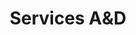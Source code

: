 ---
title: Services A&D
heroEnabled: true
heroImage: /images/architects-and-developers/services/architecture-and-developer/hero.jpg
heroTitle: Estomba 1046
heroCredit: BAS + LABA
introEnabled: true
introTitle: Architecture & Developers Services
introText: At Sharp Studio Visuals, we offer tailor-made solutions for architecture studios and professionals in the Real Estate industry. We have a highly trained team in all aspects of design, documentation and project management.
conceptDesignEnabled: true
conceptDesignSlider:
  - type: text
    title: Concept Design
    description: An idea brought to life with impressive realism to communicate to your clients with art + concept design in each image.
  - image: /images/architects-and-developers/services/architecture-and-developer/concept-design-1.jpg
    title: Patagonia CoD
    credit: VABA
    type: one-column
    theme: dark
    color: 'bg-light-green'
  - image: /images/architects-and-developers/services/architecture-and-developer/concept-design-2.jpg
    title: Patagonia CoD
    credit: VABA
    type: one-column
    theme: dark
    color: 'bg-light-green'
designDevelopmentEnabled: true
designDevelopmentTitle: Design Development
designDevelopmentText: At Sharp Studio Visuals, we are a team of architects able to become a part of your team of professionals. We can help you take an idea from first sketches to project documentation to construction and project management for bidding.
designDevelopmentImage: /images/architects-and-developers/services/architecture-and-developer/design-development.jpg
bimEnabled: true
bimVideo: /images/architects-and-developers/services/architecture-and-developer/bim.mp4
bimTitle: BIM Documentation
bimText: The Building Information Model is mastered to perfection by our team of parametric modeling specialists. 
bimLinkText: Contact us to get a quote for your project and any BIM image.
bimLinkHref: /contact
cadEnabled: true
cadTitle: CAD Documentation
cadText: Architecture and MEP plans, plans required for any bid, preliminary and layout plans, etc...at SSVwe draw all types of projects on all types of platforms.
cadCaption: Estomba 1046
cadCredit: BAS + LABA
cadImage: /images/architects-and-developers/services/architecture-and-developer/cad.jpg
permittingPlansEnabled: true
permittingPlansTitle: Permitting Plans
permittingPlansText: In need of documentation for city permitting? You can count on our team of architects and our offices in North Miami, USA to execute these tasks and many more!
permittingPlansCaption: Estomba 1046
permittingPlansCredit: BAS + LABA
permittingPlansImage: /images/architects-and-developers/services/architecture-and-developer/permitting-plans.jpg
permittingPlansSlider:
  - image: /images/architects-and-developers/services/architecture-and-developer/permitting-plans-slider-1.jpg
    title: Estomba 1046
    credit: BAS + LABA
    imageFit: object-contain
    theme: dark
    type: map
  - image: /images/architects-and-developers/services/architecture-and-developer/permitting-plans-slider-2.jpg
    title: Estomba 1046
    credit: BAS + LABA
    imageFit: object-contain
    theme: dark
    type: map
  - image: /images/architects-and-developers/services/architecture-and-developer/permitting-plans-slider-3.jpg
    title: Estomba 1046
    credit: BAS + LABA
    imageFit: object-contain
    theme: dark
    type: map
faqsEnabled: true
mapEnabled: true
officesEnabled: true
contactEnabled: true
---